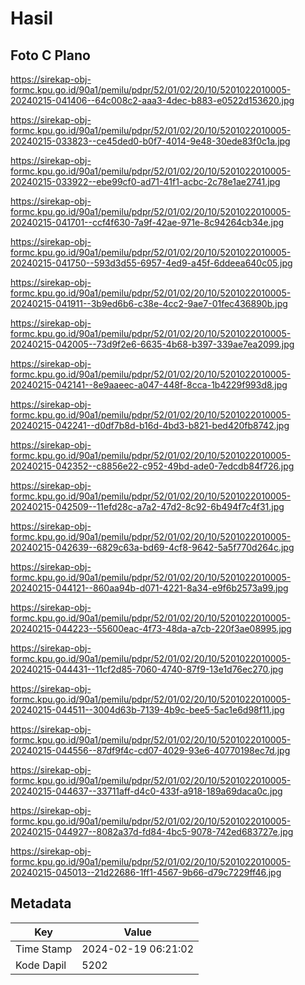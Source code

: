 # Hasil

## Foto C Plano

https://sirekap-obj-formc.kpu.go.id/90a1/pemilu/pdpr/52/01/02/20/10/5201022010005-20240215-041406--64c008c2-aaa3-4dec-b883-e0522d153620.jpg

https://sirekap-obj-formc.kpu.go.id/90a1/pemilu/pdpr/52/01/02/20/10/5201022010005-20240215-033823--ce45ded0-b0f7-4014-9e48-30ede83f0c1a.jpg

https://sirekap-obj-formc.kpu.go.id/90a1/pemilu/pdpr/52/01/02/20/10/5201022010005-20240215-033922--ebe99cf0-ad71-41f1-acbc-2c78e1ae2741.jpg

https://sirekap-obj-formc.kpu.go.id/90a1/pemilu/pdpr/52/01/02/20/10/5201022010005-20240215-041701--ccf4f630-7a9f-42ae-971e-8c94264cb34e.jpg

https://sirekap-obj-formc.kpu.go.id/90a1/pemilu/pdpr/52/01/02/20/10/5201022010005-20240215-041750--593d3d55-6957-4ed9-a45f-6ddeea640c05.jpg

https://sirekap-obj-formc.kpu.go.id/90a1/pemilu/pdpr/52/01/02/20/10/5201022010005-20240215-041911--3b9ed6b6-c38e-4cc2-9ae7-01fec436890b.jpg

https://sirekap-obj-formc.kpu.go.id/90a1/pemilu/pdpr/52/01/02/20/10/5201022010005-20240215-042005--73d9f2e6-6635-4b68-b397-339ae7ea2099.jpg

https://sirekap-obj-formc.kpu.go.id/90a1/pemilu/pdpr/52/01/02/20/10/5201022010005-20240215-042141--8e9aaeec-a047-448f-8cca-1b4229f993d8.jpg

https://sirekap-obj-formc.kpu.go.id/90a1/pemilu/pdpr/52/01/02/20/10/5201022010005-20240215-042241--d0df7b8d-b16d-4bd3-b821-bed420fb8742.jpg

https://sirekap-obj-formc.kpu.go.id/90a1/pemilu/pdpr/52/01/02/20/10/5201022010005-20240215-042352--c8856e22-c952-49bd-ade0-7edcdb84f726.jpg

https://sirekap-obj-formc.kpu.go.id/90a1/pemilu/pdpr/52/01/02/20/10/5201022010005-20240215-042509--11efd28c-a7a2-47d2-8c92-6b494f7c4f31.jpg

https://sirekap-obj-formc.kpu.go.id/90a1/pemilu/pdpr/52/01/02/20/10/5201022010005-20240215-042639--6829c63a-bd69-4cf8-9642-5a5f770d264c.jpg

https://sirekap-obj-formc.kpu.go.id/90a1/pemilu/pdpr/52/01/02/20/10/5201022010005-20240215-044121--860aa94b-d071-4221-8a34-e9f6b2573a99.jpg

https://sirekap-obj-formc.kpu.go.id/90a1/pemilu/pdpr/52/01/02/20/10/5201022010005-20240215-044223--55600eac-4f73-48da-a7cb-220f3ae08995.jpg

https://sirekap-obj-formc.kpu.go.id/90a1/pemilu/pdpr/52/01/02/20/10/5201022010005-20240215-044431--11cf2d85-7060-4740-87f9-13e1d76ec270.jpg

https://sirekap-obj-formc.kpu.go.id/90a1/pemilu/pdpr/52/01/02/20/10/5201022010005-20240215-044511--3004d63b-7139-4b9c-bee5-5ac1e6d98f11.jpg

https://sirekap-obj-formc.kpu.go.id/90a1/pemilu/pdpr/52/01/02/20/10/5201022010005-20240215-044556--87df9f4c-cd07-4029-93e6-40770198ec7d.jpg

https://sirekap-obj-formc.kpu.go.id/90a1/pemilu/pdpr/52/01/02/20/10/5201022010005-20240215-044637--33711aff-d4c0-433f-a918-189a69daca0c.jpg

https://sirekap-obj-formc.kpu.go.id/90a1/pemilu/pdpr/52/01/02/20/10/5201022010005-20240215-044927--8082a37d-fd84-4bc5-9078-742ed683727e.jpg

https://sirekap-obj-formc.kpu.go.id/90a1/pemilu/pdpr/52/01/02/20/10/5201022010005-20240215-045013--21d22686-1ff1-4567-9b66-d79c7229ff46.jpg


## Metadata

| Key        | Value               |
| ---------- | ------------------- |
| Time Stamp | 2024-02-19 06:21:02 |
| Kode Dapil | 5202                |



